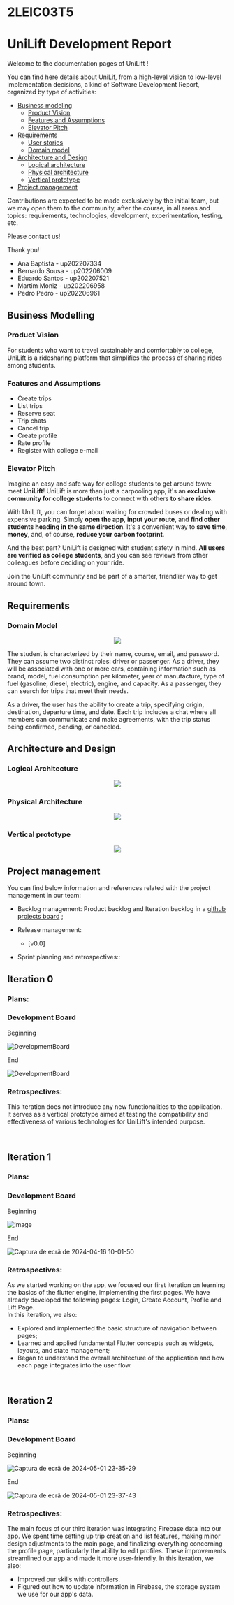 # 2LEIC03T5

# UniLift Development Report

Welcome to the documentation pages of UniLift !

You can find here details about UniLif, from a high-level vision to low-level implementation decisions, a kind of Software Development Report, organized by type of activities:
* [Business modeling](#Business-Modelling) 
  * [Product Vision](#Product-Vision)
  * [Features and Assumptions](#Features-and-Assumptions)
  * [Elevator Pitch](#Elevator-pitch)
* [Requirements](#Requirements)
  * [User stories](#User-stories)
  * [Domain model](#Domain-model)
* [Architecture and Design](#Architecture-And-Design)
  * [Logical architecture](#Logical-Architecture)
  * [Physical architecture](#Physical-Architecture)
  * [Vertical prototype](#Vertical-Prototype)
* [Project management](#Project-Management)

Contributions are expected to be made exclusively by the initial team, but we may open them to the community, after the course, in all areas and topics: requirements, technologies, development, experimentation, testing, etc.

Please contact us!

Thank you!

* Ana Baptista - up202207334
* Bernardo Sousa - up202206009
* Eduardo Santos - up202207521
* Martim Moniz - up202206958
* Pedro Pedro - up202206961
 
## Business Modelling

### Product Vision
<Product Vision > 
For students who want to travel sustainably and comfortably to college, UniLift is a ridesharing platform that simplifies the process of sharing rides among students.

### Features and Assumptions

* Create trips
* List trips
* Reserve seat 
* Trip chats
* Cancel trip
* Create profile 
* Rate profile
* Register with college e-mail

### Elevator Pitch

Imagine an easy and safe way for college students to get around town: meet **UniLift**! UniLift is more than just a carpooling app, it's an **exclusive community for college students** to connect with others **to share rides**.

With UniLift, you can forget about waiting for crowded buses or dealing with expensive parking. Simply **open the app**, **input your route**, and **find other students heading in the same direction**. It's a convenient way to **save time**, **money**, and, of course, **reduce your carbon footprint**.

And the best part? UniLift is designed with student safety in mind. **All users are verified as college students**, and you can see reviews from other colleagues before deciding on your ride.

Join the UniLift community and be part of a smarter, friendlier way to get around town.

## Requirements

<Domain Model and Descritive text>
 
### Domain Model

<p align="center" justify="center">
  <img src="images/UML_UNILIFT.png"
</p>

The student is characterized by their name, course, email, and password. They can assume two distinct roles: driver or passenger. As a driver, they will be associated with one or more cars, containing information such as brand, model, fuel consumption per kilometer, year of manufacture, type of fuel (gasoline, diesel, electric), engine, and capacity. As a passenger, they can search for trips that meet their needs.

As a driver, the user has the ability to create a trip, specifying origin, destination, departure time, and date. Each trip includes a chat where all members can communicate and make agreements, with the trip status being confirmed, pending, or canceled.


## Architecture and Design 

### Logical Architecture

<p align="center" justify="center">
  <img src="images/LogicalArchitecture.png"
</p>

### Physical Architecture

<p align="center" justify="center">
  <img src="images/PhysicalArchitecture.png"
</p>


### Vertical prototype

<p align="center" justify="center">
  <img src="images/VerticalPrototypeMap.png"
</p>

## Project management

You can find below information and references related with the project management in our team: 

* Backlog management: Product backlog and Iteration backlog in a [github projects board](https://github.com/orgs/FEUP-LEIC-ES-2023-24/projects/28/views/1) ;
* Release management: 
  * [v0.0]
   

* Sprint planning and retrospectives::

## Iteration 0

### Plans:

### Development Board

Beginning

![DevelopmentBoard](https://github.com/FEUP-LEIC-ES-2023-24/2LEIC03T5/assets/160529556/9d3fdd3e-0d4a-4ec2-841b-ddc908f255fc)

End

![DevelopmentBoard](https://github.com/FEUP-LEIC-ES-2023-24/2LEIC03T5/assets/160529556/a6c3419d-b842-40be-8b08-99fda363d9de)

### Retrospectives: 

This iteration does not introduce any new functionalities to the application. It serves as a vertical prototype aimed at testing the compatibility and effectiveness of various technologies for UniLift's intended purpose. <br>


<br>

## Iteration 1

### Plans:

### Development Board

Beginning

![image](https://github.com/FEUP-LEIC-ES-2023-24/2LEIC03T5/assets/160529556/eec23886-6090-4ec1-ab6a-9c8c4f99a2c3)

End

![Captura de ecrã de 2024-04-16 10-01-50](https://github.com/FEUP-LEIC-ES-2023-24/2LEIC03T5/assets/160529556/a1c0b979-80d4-42d9-abb1-12d3983fc5bf)


### Retrospectives:

As we started working on the app, we focused our first iteration on learning the basics of the flutter engine, implementing the first pages.
We have already developed the following pages: Login, Create Account, Profile and Lift Page. <br>
In this iteration, we also:
- Explored and implemented the basic structure of navigation between pages;
- Learned and applied fundamental Flutter concepts such as widgets, layouts, and state management;
- Began to understand the overall architecture of the application and how each page integrates into the user flow. <br>


<br>

## Iteration 2

### Plans:

### Development Board

Beginning

![Captura de ecrã de 2024-05-01 23-35-29](https://github.com/FEUP-LEIC-ES-2023-24/2LEIC03T5/assets/146183808/8f9a00f2-7e7d-4ae8-a69f-e1d2ab818f77)

End

![Captura de ecrã de 2024-05-01 23-37-43](https://github.com/FEUP-LEIC-ES-2023-24/2LEIC03T5/assets/146183808/4fc0a363-cc92-43c4-ae11-0727397c7883)


### Retrospectives:
The main focus of our third iteration was integrating Firebase data into our app. We spent time setting up trip creation and list features, making minor design adjustments to the main page, and finalizing everything concerning the profile page, particularly the ability to edit profiles. These improvements streamlined our app and made it more user-friendly.
In this iteration, we also:
  - Improved our skills with controllers.
  - Figured out how to update information in Firebase, the storage system we use for our app's data.
 <br>

